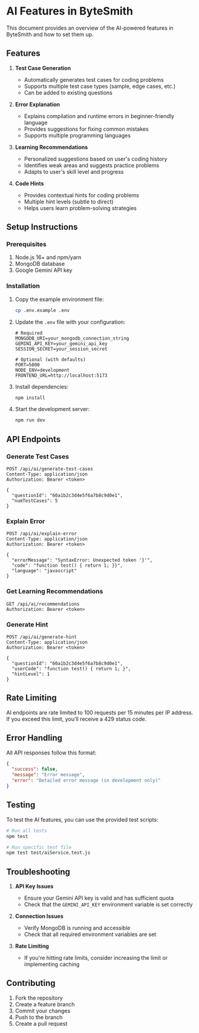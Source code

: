 # AI Features in ByteSmith

This document provides an overview of the AI-powered features in ByteSmith and how to set them up.

## Features

1. **Test Case Generation**
   - Automatically generates test cases for coding problems
   - Supports multiple test case types (sample, edge cases, etc.)
   - Can be added to existing questions

2. **Error Explanation**
   - Explains compilation and runtime errors in beginner-friendly language
   - Provides suggestions for fixing common mistakes
   - Supports multiple programming languages

3. **Learning Recommendations**
   - Personalized suggestions based on user's coding history
   - Identifies weak areas and suggests practice problems
   - Adapts to user's skill level and progress

4. **Code Hints**
   - Provides contextual hints for coding problems
   - Multiple hint levels (subtle to direct)
   - Helps users learn problem-solving strategies

## Setup Instructions

### Prerequisites

1. Node.js 16+ and npm/yarn
2. MongoDB database
3. Google Gemini API key

### Installation

1. Copy the example environment file:
   ```bash
   cp .env.example .env
   ```

2. Update the `.env` file with your configuration:
   ```env
   # Required
   MONGODB_URI=your_mongodb_connection_string
   GEMINI_API_KEY=your_gemini_api_key
   SESSION_SECRET=your_session_secret
   
   # Optional (with defaults)
   PORT=5000
   NODE_ENV=development
   FRONTEND_URL=http://localhost:5173
   ```

3. Install dependencies:
   ```bash
   npm install
   ```

4. Start the development server:
   ```bash
   npm run dev
   ```

## API Endpoints

### Generate Test Cases
```
POST /api/ai/generate-test-cases
Content-Type: application/json
Authorization: Bearer <token>

{
  "questionId": "60a1b2c3d4e5f6a7b8c9d0e1",
  "numTestCases": 5
}
```

### Explain Error
```
POST /api/ai/explain-error
Content-Type: application/json
Authorization: Bearer <token>

{
  "errorMessage": "SyntaxError: Unexpected token '}'",
  "code": "function test() { return 1; }}",
  "language": "javascript"
}
```

### Get Learning Recommendations
```
GET /api/ai/recommendations
Authorization: Bearer <token>
```

### Generate Hint
```
POST /api/ai/generate-hint
Content-Type: application/json
Authorization: Bearer <token>

{
  "questionId": "60a1b2c3d4e5f6a7b8c9d0e1",
  "userCode": "function test() { return 1; }",
  "hintLevel": 1
}
```

## Rate Limiting

AI endpoints are rate limited to 100 requests per 15 minutes per IP address. If you exceed this limit, you'll receive a 429 status code.

## Error Handling

All API responses follow this format:
```json
{
  "success": false,
  "message": "Error message",
  "error": "Detailed error message (in development only)"
}
```

## Testing

To test the AI features, you can use the provided test scripts:

```bash
# Run all tests
npm test

# Run specific test file
npm test test/aiService.test.js
```

## Troubleshooting

1. **API Key Issues**
   - Ensure your Gemini API key is valid and has sufficient quota
   - Check that the `GEMINI_API_KEY` environment variable is set correctly

2. **Connection Issues**
   - Verify MongoDB is running and accessible
   - Check that all required environment variables are set

3. **Rate Limiting**
   - If you're hitting rate limits, consider increasing the limit or implementing caching

## Contributing

1. Fork the repository
2. Create a feature branch
3. Commit your changes
4. Push to the branch
5. Create a pull request
